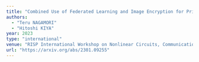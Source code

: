 ```yaml
---
title: "Combined Use of Federated Learning and Image Encryption for Privacy-Preserving Image Classification with Vision Transformer"
authors:
  - "Teru NAGAMORI"
  - "Hitoshi KIYA"
year: 2023
type: "international"
venue: "RISP International Workshop on Nonlinear Circuits, Communications and Signal Processing, Hawaii, 2023-03-01."
url: "https://arxiv.org/abs/2301.09255"
---
```

